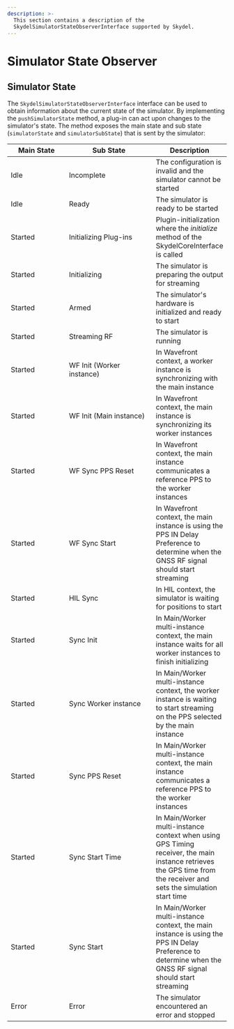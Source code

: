```yaml
---
description: >-
  This section contains a description of the
  SkydelSimulatorStateObserverInterface supported by Skydel.
---
```


# Simulator State Observer

## Simulator State

The `SkydelSimulatorStateObserverInterface` interface can be used to obtain information about the current state of the simulator. By implementing the `pushSimulatorState` method, a plug-in can act upon changes to the simulator's state. The method exposes the main state and sub state (`simulatorState` and `simulatorSubState`) that is sent by the simulator:

<table data-full-width="false"><thead><tr><th width="141">Main State</th><th width="221">Sub State</th><th>Description</th></tr></thead><tbody><tr><td>Idle</td><td>Incomplete</td><td>The configuration is invalid and the simulator cannot be started</td></tr><tr><td>Idle</td><td>Ready</td><td>The simulator is ready to be started</td></tr><tr><td>Started</td><td>Initializing Plug-ins</td><td>Plugin-initialization where the <em>initialize</em> method of the SkydelCoreInterface is called</td></tr><tr><td>Started</td><td>Initializing</td><td>The simulator is preparing the output for streaming</td></tr><tr><td>Started</td><td>Armed</td><td>The simulator's hardware is initialized and ready to start</td></tr><tr><td>Started</td><td>Streaming RF</td><td>The simulator is running</td></tr><tr><td>Started</td><td>WF Init (Worker instance)</td><td>In Wavefront context, a worker instance is synchronizing with the main instance</td></tr><tr><td>Started</td><td>WF Init (Main instance)</td><td>In Wavefront context, the main instance is synchronizing its worker instances</td></tr><tr><td>Started</td><td>WF Sync PPS Reset</td><td>In Wavefront context, the main instance communicates a reference PPS to the worker instances</td></tr><tr><td>Started</td><td>WF Sync Start</td><td>In Wavefront context, the main instance is using the PPS IN Delay Preference to determine when the GNSS RF signal should start streaming</td></tr><tr><td>Started</td><td>HIL Sync</td><td>In HIL context, the simulator is waiting for positions to start </td></tr><tr><td>Started</td><td>Sync Init</td><td>In Main/Worker multi-instance context, the main instance waits for all worker instances to finish initializing</td></tr><tr><td>Started</td><td>Sync Worker instance</td><td>In Main/Worker multi-instance context, the worker instance is waiting to start streaming on the PPS selected by the main instance</td></tr><tr><td>Started</td><td>Sync PPS Reset</td><td>In Main/Worker multi-instance context, the main instance communicates a reference PPS to the worker instances</td></tr><tr><td>Started</td><td>Sync Start Time</td><td>In Main/Worker multi-instance context when using GPS Timing receiver, the main instance retrieves the GPS time from the receiver and sets the simulation start time</td></tr><tr><td>Started</td><td>Sync Start</td><td>In Main/Worker multi-instance context, the main instance is using the PPS IN Delay Preference to determine when the GNSS RF signal should start streaming</td></tr><tr><td>Error</td><td>Error</td><td>The simulator encountered an error and stopped</td></tr></tbody></table>
